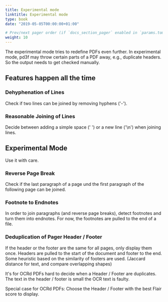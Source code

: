 ```yaml
---
title: Experimental mode
linktitle: Experimental mode
type: book
date: "2019-05-05T00:00:00+01:00"

# Prev/next pager order (if `docs_section_pager` enabled in `params.toml`)
weight: 10
---
```


The experimental mode tries to redefine PDFs even further. 
In experimental mode, pd3f may throw certain parts of a PDF away, e.g., duplicate headers.
So the output needs to get checked manually.

## Features happen all the time

### Dehyphenation of Lines

Check if two lines can be joined by removing hyphens ('-').

### Reasonable Joining of Lines

Decide between adding a simple space (' ') or a new line ('\n') when joining lines.

## Experimental Mode

Use it with care.

### Reverse Page Break

Check if the last paragraph of a page und the first paragraph of the following page can be joined.

### Footnote to Endnotes

In order to join paragraphs (and reverse page breaks), detect footnotes and turn them into endnotes.
For now, the footnotes are pulled to the end of a file.

### Deduplication of Pager Header / Footer

If the header or the footer are the same for all pages, only display them once.
Headers are pulled to the start of the document and footer to the end.
Some heuristic based on the similarity of footers are used. (Jaccard distance for text, and compare overlapping shapes)

It's for OCRd PDFs hard to decide when a Header / Footer are duplicates.
The text in the header / footer is small the OCR text is faulty.

Special case for OCRd PDFs: Choose the Header / Footer with the best Flair score to display.
